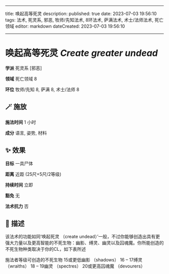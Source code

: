 
---
title: 唤起高等死灵
description: 
published: true
date: 2023-07-03 19:56:10
tags: 法术, 死灵系, 邪恶, 牧师/先知法术, 8环法术, 萨满法术, 术士/法师法术, 死亡领域
editor: markdown
dateCreated: 2023-07-03 19:56:10

---

# **唤起高等死灵** *Create greater undead*

**学派** 死灵系 \[邪恶\] 

**领域** 死亡领域 8

**环位** 牧师/先知 8, 萨满 8, 术士/法师 8

## 🪄 施放

**施法时间** 1 小时

**成分** 语言, 姿势, 材料

## ✨ 效果 

**目标** 一具尸体 

**距离** 近距 (25尺+5尺/2等级)  

**持续时间** 立即 

**豁免** 无

**法术抗力** 否

## 📖 描述

该法术的功能如同‘唤起死灵 （create undead）’一般，不过你能够创造出具有更强大力量以及更高智能的不死生物：幽影、缚灵、幽灵以及囚魂魔。你所能创造的不死生物种类取决于你的CL，如下表所述

施法者等级可创造的不死生物 15或更低幽影 （shadows） 16 – 17缚灵 （wraiths） 18 – 19幽灵 （spectres） 20或更高囚魂魔 （devourers）
    